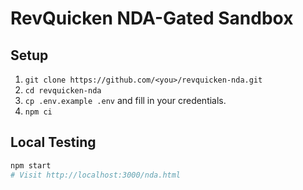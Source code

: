 # RevQuicken NDA-Gated Sandbox

## Setup

1. `git clone https://github.com/<you>/revquicken-nda.git`
2. `cd revquicken-nda`
3. `cp .env.example .env` and fill in your credentials.
4. `npm ci`

## Local Testing

```bash
npm start
# Visit http://localhost:3000/nda.html
